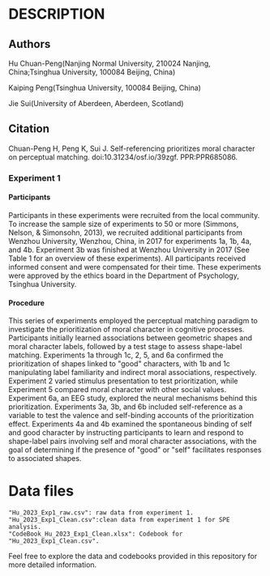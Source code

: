 # DESCRIPTION

## Authors

Hu Chuan-Peng(Nanjing Normal University, 210024 Nanjing, China;Tsinghua University, 100084 Beijing, China)

Kaiping Peng(Tsinghua University, 100084 Beijing, China)

Jie Sui(University of Aberdeen, Aberdeen, Scotland)

## Citation
Chuan-Peng H, Peng K, Sui J. Self-referencing prioritizes moral character on perceptual matching.  doi:10.31234/osf.io/39zgf. PPR:PPR685086.

### Experiment 1

#### Participants
Participants in these experiments were recruited from the local community. To increase the sample size of experiments to 50 or more (Simmons, Nelson, & Simonsohn, 2013), we recruited additional participants from Wenzhou University, Wenzhou, China, in 2017 for experiments 1a, 1b, 4a, and 4b. Experiment 3b was finished at Wenzhou University in 2017 (See Table 1 for an overview of these experiments). All participants received informed consent and were compensated for their time. These experiments were approved by the ethics board in the Department of Psychology, Tsinghua University.

#### Procedure
This series of experiments employed the perceptual matching paradigm to investigate the prioritization of moral character in cognitive processes. Participants initially learned associations between geometric shapes and moral character labels, followed by a test stage to assess shape-label matching. Experiments 1a through 1c, 2, 5, and 6a confirmed the prioritization of shapes linked to "good" characters, with 1b and 1c manipulating label familiarity and indirect moral associations, respectively. Experiment 2 varied stimulus presentation to test prioritization, while Experiment 5 compared moral character with other social values. Experiment 6a, an EEG study, explored the neural mechanisms behind this prioritization. Experiments 3a, 3b, and 6b included self-reference as a variable to test the valence and self-binding accounts of the prioritization effect. Experiments 4a and 4b examined the spontaneous binding of self and good character by instructing participants to learn and respond to shape-label pairs involving self and moral character associations, with the goal of determining if the presence of "good" or "self" facilitates responses to associated shapes.

# Data files

```
"Hu_2023_Exp1_raw.csv": raw data from experiment 1.
"Hu_2023_Exp1_Clean.csv":clean data from experiment 1 for SPE analysis.
"CodeBook_Hu_2023_Exp1_Clean.xlsx": Codebook for "Hu_2023_Exp1_Clean.csv".
```

Feel free to explore the data and codebooks provided in this repository for more detailed information.
